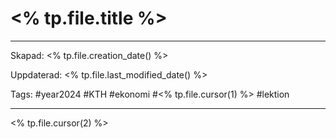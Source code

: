 # <% tp.file.title %>

---

Skapad: <% tp.file.creation_date() %>

Uppdaterad: <% tp.file.last_modified_date() %>

Tags: #year2024 #KTH #ekonomi #<% tp.file.cursor(1) %> #lektion

---

<% tp.file.cursor(2) %>
